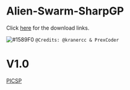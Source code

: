 # Alien-Swarm-SharpGP

Click [here](https://github.com/kranercc/Alien-Swarm-SharpGP/releases) for the download links.


![#1589F0](https://placehold.it/15/1589F0/000000?text=+) `@Credits: @kranercc & PrexCoder`

# V1.0
[PICSP](https://raw.githubusercontent.com/kranercc/Alien-Swarm-SharpGP/master/pictures/v1.png)
